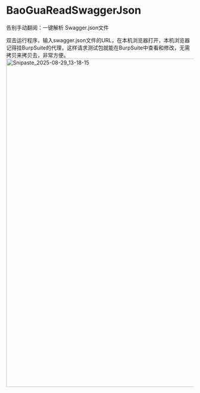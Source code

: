 # BaoGuaReadSwaggerJson
告别手动翻阅：一键解析 Swagger.json文件

双击运行程序，输入swagger.json文件的URL，在本机浏览器打开，本机浏览器记得挂BurpSuite的代理，这样请求测试包就能在BurpSuite中查看和修改，无需拷贝来拷贝去，非常方便。
<img width="1709" height="882" alt="Snipaste_2025-08-29_13-18-15" src="https://github.com/user-attachments/assets/2906f9e0-6bc2-4d8d-8c00-371442ae7988" />
